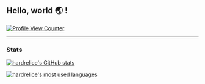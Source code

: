 ## Hello, world 🌏 !

[![Profile View Counter](https://komarev.com/ghpvc/?username=hardrelice)](#hello-world--)

---
### Stats 
[![hardrelice's GitHub stats](https://github-readme-stats.vercel.app/api?username=HARDRELICE&show_icons=true&theme=synthwave)](#my-stats)

<!-- [![hardrelice's wakatime stats](https://github-readme-stats.vercel.app/api/wakatime?username=hardrelice&theme=synthwave)](https://wakatime.com/@hardrelice) -->

[![hardrelice's most used languages](https://github-readme-stats.vercel.app/api/top-langs?username=HARDRELICE&theme=synthwave)](#my-favorite-languages)
